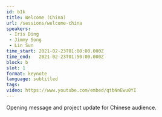 ```yaml
---
id: b1k
title: Welcome (China)
url: /sessions/welcome-china
speakers:
 - Iris Ding
 - Jimmy Song
 - Lin Sun
time_start: 2021-02-23T01:00:00.000Z
time_end:   2021-02-23T01:50:00.000Z
block: b
slot: 1
format: keynote 
language: subtitled
tags:
video: https://www.youtube.com/embed/qtbNnEwu0YI
---
```


Opening message and project update for Chinese audience.